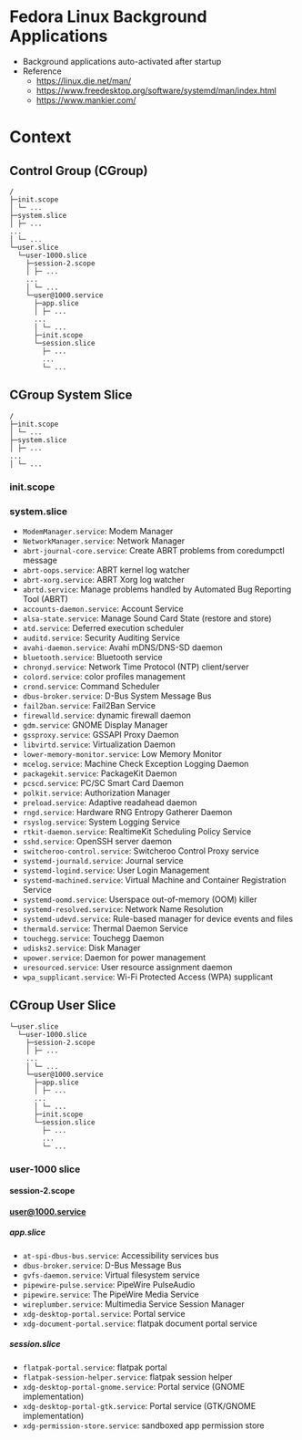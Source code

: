 # Fedora Linux Background Applications
- Background applications auto-activated after startup
- Reference
    - https://linux.die.net/man/
    - https://www.freedesktop.org/software/systemd/man/index.html
    - https://www.mankier.com/

# Context

## Control Group (CGroup)
```
/
├─init.scope
│ └─ ...
├─system.slice
│ ├─ ...
...
│ └─ ...
└─user.slice
  └─user-1000.slice
    ├─session-2.scope
    │ ├─ ...
    ...
    │ └─ ...
    └─user@1000.service
      ├─app.slice
      │ ├─ ...
      ...
      │ └─ ...
      ├─init.scope
      └─session.slice
        ├─ ...
        ...
        └─ ...
```

## CGroup System Slice
```
/
├─init.scope
│ └─ ...
├─system.slice
│ ├─ ...
...
│ └─ ...
```

### init.scope

### system.slice
- `ModemManager.service`: Modem Manager
- `NetworkManager.service`: Network Manager
- `abrt-journal-core.service`: Create ABRT problems from coredumpctl message
- `abrt-oops.service`: ABRT kernel log watcher
- `abrt-xorg.service`: ABRT Xorg log watcher
- `abrtd.service`: Manage problems handled by Automated Bug Reporting Tool (ABRT)
- `accounts-daemon.service`: Account Service
- `alsa-state.service`: Manage Sound Card State (restore and store)
- `atd.service`: Deferred execution scheduler
- `auditd.service`: Security Auditing Service
- `avahi-daemon.service`: Avahi mDNS/DNS-SD daemon
- `bluetooth.service`: Bluetooth service
- `chronyd.service`: Network Time Protocol (NTP) client/server
- `colord.service`: color profiles management
- `crond.service`: Command Scheduler
- `dbus-broker.service`: D-Bus System Message Bus
- `fail2ban.service`: Fail2Ban Service
- `firewalld.service`: dynamic firewall daemon
- `gdm.service`: GNOME Display Manager
- `gssproxy.service`: GSSAPI Proxy Daemon
- `libvirtd.service`: Virtualization Daemon
- `lower-memory-monitor.service`: Low Memory Monitor
- `mcelog.service`: Machine Check Exception Logging Daemon
- `packagekit.service`: PackageKit Daemon
- `pcscd.service`: PC/SC Smart Card Daemon
- `polkit.service`: Authorization Manager
- `preload.service`: Adaptive readahead daemon
- `rngd.service`: Hardware RNG Entropy Gatherer Daemon
- `rsyslog.service`: System Logging Service
- `rtkit-daemon.service`: RealtimeKit Scheduling Policy Service
- `sshd.service`: OpenSSH server daemon
- `switcheroo-control.service`: Switcheroo Control Proxy service
- `systemd-journald.service`: Journal service
- `systemd-logind.service`: User Login Management
- `systemd-machined.service`: Virtual Machine and Container Registration Service
- `systemd-oomd.service`: Userspace out-of-memory (OOM) killer
- `systemd-resolved.service`: Network Name Resolution
- `systemd-udevd.service`: Rule-based manager for device events and files
- `thermald.service`: Thermal Daemon Service
- `touchegg.service`: Touchegg Daemon
- `udisks2.service`: Disk Manager
- `upower.service`: Daemon for power management
- `uresourced.service`: User resource assignment daemon
- `wpa_supplicant.service`: Wi-Fi Protected Access (WPA) supplicant

## CGroup User Slice
```
└─user.slice
  └─user-1000.slice
    ├─session-2.scope
    │ ├─ ...
    ...
    │ └─ ...
    └─user@1000.service
      ├─app.slice
      │ ├─ ...
      ...
      │ └─ ...
      ├─init.scope
      └─session.slice
        ├─ ...
        ...
        └─ ...
```

### user-1000 slice

#### session-2.scope

#### user@1000.service

##### app.slice
- `at-spi-dbus-bus.service`: Accessibility services bus
- `dbus-broker.service`: D-Bus Message Bus
- `gvfs-daemon.service`: Virtual filesystem service
- `pipewire-pulse.service`: PipeWire PulseAudio
- `pipewire.service`: The PipeWire Media Service
- `wireplumber.service`: Multimedia Service Session Manager
- `xdg-desktop-portal.service`: Portal service
- `xdg-document-portal.service`: flatpak document portal service

##### session.slice
- `flatpak-portal.service`: flatpak portal
- `flatpak-session-helper.service`: flatpak session helper
- `xdg-desktop-portal-gnome.service`: Portal service (GNOME implementation)
- `xdg-desktop-portal-gtk.service`: Portal service (GTK/GNOME implementation)
- `xdg-permission-store.service`: sandboxed app permission store
